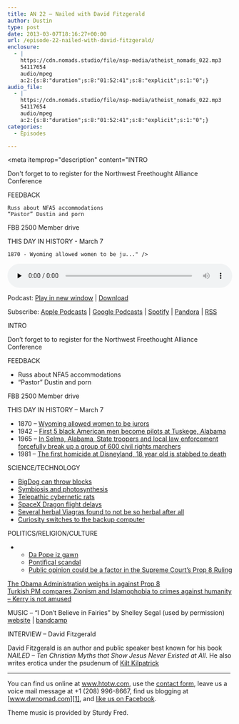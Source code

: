 ```yaml
---
title: AN 22 – Nailed with David Fitzgerald
author: Dustin
type: post
date: 2013-03-07T18:16:27+00:00
url: /episode-22-nailed-with-david-fitzgerald/
enclosure:
  - |
    https://cdn.nomads.studio/file/nsp-media/atheist_nomads_022.mp3
    54117654
    audio/mpeg
    a:2:{s:8:"duration";s:8:"01:52:41";s:8:"explicit";s:1:"0";}
audio_file:
  - |
    https://cdn.nomads.studio/file/nsp-media/atheist_nomads_022.mp3
    54117654
    audio/mpeg
    a:2:{s:8:"duration";s:8:"01:52:41";s:8:"explicit";s:1:"0";}
categories:
  - Episodes

---
```

<div itemscope itemtype="http://schema.org/AudioObject">
  <meta itemprop="name" content="Episode 22 – Nailed with David Fitzgerald" />
  
  <meta itemprop="uploadDate" content="2013-03-07T11:16:27-07:00" />
  
  <meta itemprop="encodingFormat" content="audio/mpeg" />
  
  <meta itemprop="duration" content="PT1H52M41S" />
  
  <meta itemprop="description" content="INTRO

Don't forget to to register for the Northwest Freethought Alliance Conference

FEEDBACK

 	Russ about NFA5 accommodations
 	“Pastor” Dustin and porn

FBB 2500 Member drive

THIS DAY IN HISTORY - March 7

 	1870 - Wyoming allowed women to be ju..." />
  
  <meta itemprop="contentUrl" content="https://dts.podtrac.com/redirect.mp3/cdn.nomads.studio/file/nsp-media/atheist_nomads_022.mp3" />
  
  <meta itemprop="contentSize" content="51.6" />
  </p> 
  
  <div class="powerpress_player" id="powerpress_player_8277">
    <audio class="wp-audio-shortcode" id="audio-5216-21" preload="none" style="width: 100%;" controls="controls"><source type="audio/mpeg" src="https://dts.podtrac.com/redirect.mp3/cdn.nomads.studio/file/nsp-media/atheist_nomads_022.mp3?_=21" /><a href="https://dts.podtrac.com/redirect.mp3/cdn.nomads.studio/file/nsp-media/atheist_nomads_022.mp3">https://dts.podtrac.com/redirect.mp3/cdn.nomads.studio/file/nsp-media/atheist_nomads_022.mp3</a></audio>
  </div>
</div>

<p class="powerpress_links powerpress_links_mp3">
  Podcast: <a href="https://dts.podtrac.com/redirect.mp3/cdn.nomads.studio/file/nsp-media/atheist_nomads_022.mp3" class="powerpress_link_pinw" target="_blank" title="Play in new window" onclick="return powerpress_pinw('https://htotw.com/?powerpress_pinw=5216-podcast');" rel="nofollow">Play in new window</a> | <a href="https://dts.podtrac.com/redirect.mp3/cdn.nomads.studio/file/nsp-media/atheist_nomads_022.mp3" class="powerpress_link_d" title="Download" rel="nofollow" download="atheist_nomads_022.mp3">Download</a>
</p>

<p class="powerpress_links powerpress_subscribe_links">
  Subscribe: <a href="https://podcasts.apple.com/us/podcast/humanists-take-on-the-world/id530050098?mt=2&ls=1" class="powerpress_link_subscribe powerpress_link_subscribe_itunes" target="_blank" title="Subscribe on Apple Podcasts" rel="nofollow">Apple Podcasts</a> | <a href="https://www.google.com/podcasts?feed=aHR0cDovL2F0aGVpc3Rub21hZHMubGlic3luLmNvbS9yc3M%3D" class="powerpress_link_subscribe powerpress_link_subscribe_googleplay" target="_blank" title="Subscribe on Google Podcasts" rel="nofollow">Google Podcasts</a> | <a href="https://open.spotify.com/show/3LzK2xZGike6Tc1GEMtMbr?si=LieN9SNuTpq96smuaUsH8A" class="powerpress_link_subscribe powerpress_link_subscribe_spotify" target="_blank" title="Subscribe on Spotify" rel="nofollow">Spotify</a> | <a href="https://www.pandora.com/podcast/atheist-nomads/PC:10122?corr=62071012&part=ug" class="powerpress_link_subscribe powerpress_link_subscribe_pandora" target="_blank" title="Subscribe on Pandora" rel="nofollow">Pandora</a> | <a href="https://htotw.com/feed/podcast/" class="powerpress_link_subscribe powerpress_link_subscribe_rss" target="_blank" title="Subscribe via RSS" rel="nofollow">RSS</a>
</p>

INTRO

Don&#8217;t forget to to register for the Northwest Freethought Alliance Conference

FEEDBACK

  * Russ about NFA5 accommodations
  * “Pastor” Dustin and porn

FBB 2500 Member drive

THIS DAY IN HISTORY &#8211; March 7

  * 1870 &#8211; <a href="http://soswy.state.wy.us/Forms/Publications/Student%20Packet%20Content%20Files/WYFirst.pdf" target="_blank" rel="noopener">Wyoming allowed women to be jurors</a>
  * 1942 &#8211; <a href="http://www.tuskegeeairmennationalmuseum.org/history/who-were-they" target="_blank" rel="noopener">First 5 black American men become pilots at Tuskege, Alabama</a>
  * 1965 &#8211; <a href="http://en.wikipedia.org/wiki/Bloody_Sunday_(1965)" target="_blank" rel="noopener">In Selma, Alabama, State troopers and local law enforcement forcefully break up a group of 600 civil rights marchers</a>
  * 1981 &#8211; <a href="http://en.wikipedia.org/wiki/Incidents_at_Disneyland_Resort#Guest_altercations" target="_blank" rel="noopener">The first homicide at Disneyland, 18 year old is stabbed to death</a>

SCIENCE/TECHNOLOGY

  * <a href="http://mashable.com/2013/03/01/bigdog-robot-throws-cinder-blocks/" target="_blank" rel="noopener">BigDog can throw blocks</a>
  * <a href="http://www.the-scientist.com/?articles.view/articleNo/33711/title/Steal-My-Sunshine/" target="_blank" rel="noopener">Symbiosis and photosynthesis</a>
  * <a href="http://www.bbc.co.uk/news/science-environment-21604005" target="_blank" rel="noopener">Telepathic cybernetic rats</a>
  * <a href="http://online.wsj.com/article/SB10001424127887323478304578334121188527806.html" target="_blank" rel="noopener">SpaceX Dragon flight delays</a>
  * <a href="http://www.newscientist.com/article/mg21729065.400-herbal-viagra-actually-contains-the-real-thing.html" target="_blank" rel="noopener">Several herbal Viagras found to not be so herbal after all</a>
  * <a href="http://www.space.com/20034-mars-rover-curiosity-computer-glitch.html" target="_blank" rel="noopener">Curiosity switches to the backup computer</a>

POLITICS/RELIGION/CULTURE

  *   * <a href="http://catholicism.about.com/b/2013/03/01/the-pope-resigns-it-is-finished.htm" target="_blank" rel="noopener">Da Pope iz gawn</a>
      * <a href="http://www.cnn.com/2013/02/25/world/europe/vatican-archbishop-resigns" target="_blank" rel="noopener">Pontifical scandal</a>
      * <a href="http://www.latimes.com/news/nationworld/nation/la-na-court-prop8-20130302,0,7824164.story" target="_blank" rel="noopener">Public opinion could be a factor in the Supreme Court’s Prop 8 Ruling</a>

<a href="http://abcnews.go.com/Politics/obama-administration-joins-legal-fight-california-gay-marriage/story?id=18621879" target="_blank" rel="noopener">The Obama Administration weighs in against Prop 8</a>  
<a href="http://www.reuters.com/article/2013/03/01/us-usa-turkey-idUSBRE9200EB20130301" target="_blank" rel="noopener">Turkish PM compares Zionism and Islamophobia to crimes against humanity &#8211; Kerry is not amused</a>

MUSIC &#8211; &#8220;I Don&#8217;t Believe in Fairies&#8221; by Shelley Segal (used by permission) <a href="http://www.shelleysegal.com" target="_blank" rel="noopener">website</a> | <a href="http://shelleysegal.bandcamp.com/" target="_blank" rel="noopener">bandcamp</a>

INTERVIEW &#8211; David Fitzgerald

David Fitzgerald is an author and public speaker best known for his book _NAILED &#8211; Ten Christian Myths that Show Jesus Never Existed at All_. He also writes erotica under the psudenum of <a href="http://www.amazon.com/s/ref=ntt_athr_dp_sr_1?_encoding=UTF8&field-author=Kilt%20Kilpatrick&search-alias=digital-text&sort=relevancerank" target="_blank" rel="noopener">Kilt Kilpatrick</a>

<hr width="500" />

You can find us online at <a href="https://www.htotw.com/" target="_blank" rel="noopener">www.htotw.com</a>, use the [contact form](https://htotw.com/contact), leave us a voice mail message at +1 (208) 996-8667, find us blogging at [www.dwnomad.com][1], and <a href="https://htotw.com/facebook" target="_blank" rel="noopener">like us on Facebook</a>.

Theme music is provided by Sturdy Fred.

 [1]: http://www.dwnomad.com/